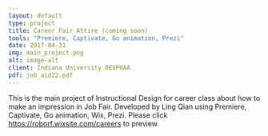 ```yaml
---
layout: default
type: project
title: Career Fair Attire (coming soon)
tools: "Premiere, Captivate, Go animation, Prezi"
date: 2017-04-31
img: main_project.png
alt: image-alt
client: Indiana University OEVPUAA
pdf: job_aid22.pdf
---
```

This is the main project of Instructional Design for career class about how to make an impression in Job Fair. Developed by Ling Qian using Premiere, Captivate, Go animation, Wix, Prezi. Please click https://roborf.wixsite.com/careers to preview.
